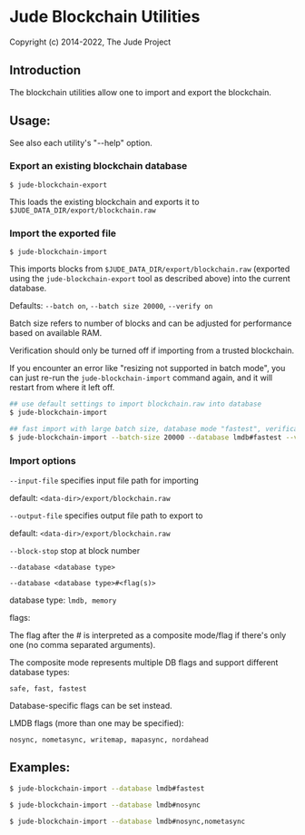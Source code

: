 # Jude Blockchain Utilities

Copyright (c) 2014-2022, The Jude Project

## Introduction

The blockchain utilities allow one to import and export the blockchain.

## Usage:

See also each utility's "--help" option.

### Export an existing blockchain database

`$ jude-blockchain-export`

This loads the existing blockchain and exports it to `$JUDE_DATA_DIR/export/blockchain.raw`

### Import the exported file

`$ jude-blockchain-import`

This imports blocks from `$JUDE_DATA_DIR/export/blockchain.raw` (exported using the
`jude-blockchain-export` tool as described above) into the current database.

Defaults: `--batch on`, `--batch size 20000`, `--verify on`

Batch size refers to number of blocks and can be adjusted for performance based on available RAM.

Verification should only be turned off if importing from a trusted blockchain.

If you encounter an error like "resizing not supported in batch mode", you can just re-run
the `jude-blockchain-import` command again, and it will restart from where it left off.

```bash
## use default settings to import blockchain.raw into database
$ jude-blockchain-import

## fast import with large batch size, database mode "fastest", verification off
$ jude-blockchain-import --batch-size 20000 --database lmdb#fastest --verify off

```

### Import options

`--input-file`
specifies input file path for importing

default: `<data-dir>/export/blockchain.raw`

`--output-file`
specifies output file path to export to

default: `<data-dir>/export/blockchain.raw`

`--block-stop`
stop at block number

`--database <database type>`

`--database <database type>#<flag(s)>`

database type: `lmdb, memory`

flags:

The flag after the # is interpreted as a composite mode/flag if there's only
one (no comma separated arguments).

The composite mode represents multiple DB flags and support different database types:

`safe, fast, fastest`

Database-specific flags can be set instead.

LMDB flags (more than one may be specified):

`nosync, nometasync, writemap, mapasync, nordahead`

## Examples:

```bash
$ jude-blockchain-import --database lmdb#fastest

$ jude-blockchain-import --database lmdb#nosync

$ jude-blockchain-import --database lmdb#nosync,nometasync
```
